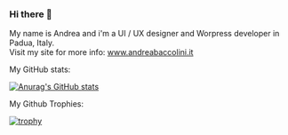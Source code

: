 ### Hi there 👋

<!--
**AndreaBaccolini/AndreaBaccolini** is a ✨ _special_ ✨ repository because its `README.md` (this file) appears on your GitHub profile.

Here are some ideas to get you started:

- 🔭 I’m currently working on ...
- 🌱 I’m currently learning ...
- 👯 I’m looking to collaborate on ...
- 🤔 I’m looking for help with ...
- 💬 Ask me about ...
- 📫 How to reach me: ...
- 😄 Pronouns: ...
- ⚡ Fun fact: ...
-->
My name is Andrea and i'm a UI / UX designer and Worpress developer in Padua, Italy.<br>
Visit my site for more info: www.andreabaccolini.it


My GitHub stats:

[![Anurag's GitHub stats](https://github-readme-stats.vercel.app/api?username=AndreaBaccolini&theme=cobalt&show_icons=true)](https://github.com/anuraghazra/github-readme-stats)



My Github Trophies:

[![trophy](https://github-profile-trophy.vercel.app/?username=ryo-ma&theme=onedark)](https://github.com/ryo-ma/github-profile-trophy)
